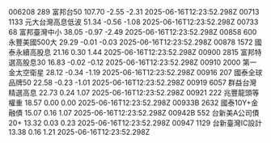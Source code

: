 006208	289	富邦台50	107.70	-2.55	-2.31	2025-06-16T12:23:52.298Z
00713	1133	元大台灣高息低波	51.34	-0.56	-1.08	2025-06-16T12:23:52.298Z
00733	68	富邦臺灣中小	38.05	-0.97	-2.49	2025-06-16T12:23:52.298Z
00858	600	永豐美國500大	29.29	-0.01	-0.03	2025-06-16T12:23:52.298Z
00878	1572	國泰永續高股息	21.16	0.30	1.44	2025-06-16T12:23:52.298Z
00900	2815	富邦特選高股息30	16.83	-0.02	-0.12	2025-06-16T12:23:52.298Z
00910	2000	第一金太空衛星	28.12	-0.34	-1.19	2025-06-16T12:23:52.298Z
00916	207	國泰全球品牌50	22.58	-0.23	-1.01	2025-06-16T12:23:52.298Z
00919	6057	群益台灣精選高息	22.73	0.24	1.07	2025-06-16T12:23:52.298Z
00921	222	兆豐龍頭等權重	18.57	0.00	0.00	2025-06-16T12:23:52.298Z
00933B	2632	國泰10Y+金融債	15.07	0.16	1.07	2025-06-16T12:23:52.298Z
00942B	552	台新美A公司債20+	13.32	0.03	0.23	2025-06-16T12:23:52.298Z
00947	1129	台新臺灣IC設計	13.38	0.16	1.21	2025-06-16T12:23:52.298Z